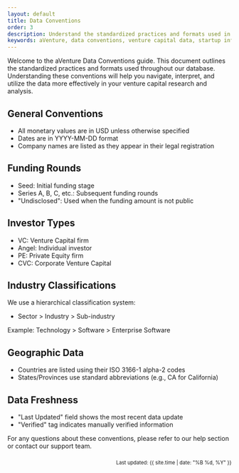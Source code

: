 ```yaml
---
layout: default
title: Data Conventions
order: 3
description: Understand the standardized practices and formats used in the aVenture database. Learn how to interpret and utilize venture capital data effectively.
keywords: aVenture, data conventions, venture capital data, startup information, investor data formats
---
```

Welcome to the aVenture Data Conventions guide. This document outlines the standardized practices and formats used throughout our database. Understanding these conventions will help you navigate, interpret, and utilize the data more effectively in your venture capital research and analysis.

## General Conventions

- All monetary values are in USD unless otherwise specified
- Dates are in YYYY-MM-DD format
- Company names are listed as they appear in their legal registration

## Funding Rounds

- Seed: Initial funding stage
- Series A, B, C, etc.: Subsequent funding rounds
- "Undisclosed": Used when the funding amount is not public

## Investor Types

- VC: Venture Capital firm
- Angel: Individual investor
- PE: Private Equity firm
- CVC: Corporate Venture Capital

## Industry Classifications

We use a hierarchical classification system:
- Sector > Industry > Sub-industry

Example: Technology > Software > Enterprise Software

## Geographic Data

- Countries are listed using their ISO 3166-1 alpha-2 codes
- States/Provinces use standard abbreviations (e.g., CA for California)

## Data Freshness

- "Last Updated" field shows the most recent data update
- "Verified" tag indicates manually verified information

For any questions about these conventions, please refer to our help section or contact our support team.

<div style="text-align: right; font-size: 0.8em; margin-top: 2em;">
Last updated: {{ site.time | date: "%B %d, %Y" }}
</div>
